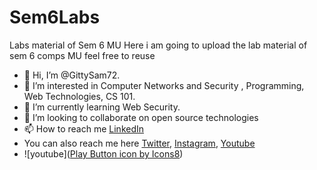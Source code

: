 # Sem6Labs
Labs material of Sem 6 MU
Here i am going to upload the lab material of sem 6 comps MU
feel free to reuse
- 👋 Hi, I’m @GittySam72.
- 👀 I’m interested in Computer Networks and Security , Programming, Web Technologies, CS 101.
- 🌱 I’m currently learning Web Security.
- 💞️ I’m looking to collaborate on open source technologies
- 📫 How to reach me [LinkedIn](https://www.linkedin.com/in/shaikh-sameer-4884b7188/)
- You can also reach me here [Twitter](https://twitter.com/shaikhsamir72), [Instagram](https://www.instagram.com/shaikhsamir72/), [Youtube](www.youtube.com/channel/UCNvW-iJtg3kA8l4jG5YclOQ
)
- ![youtube](<a href="https://icons8.com/icon/szxM3fi4e37N/play-button">Play Button icon by Icons8</a>)
